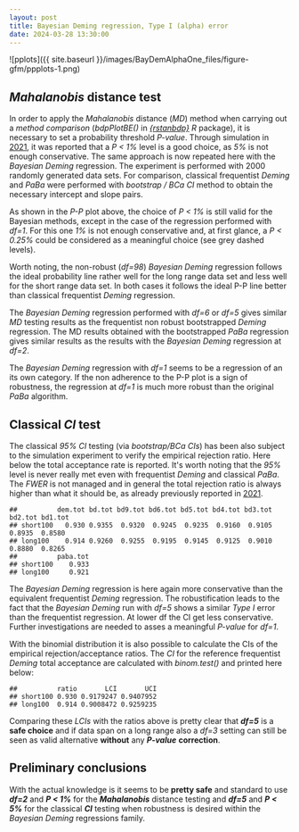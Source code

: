 ```yaml
---
layout: post
title: Bayesian Deming regression, Type I (alpha) error
date: 2024-03-28 13:30:00
---
```


![pplots]({{ site.baseurl }}/images/BayDemAlphaOne_files/figure-gfm/ppplots-1.png)

## *Mahalanobis* distance test

In order to apply the *Mahalanobis* distance (*MD*) method when carrying
out a *method comparison* (*bdpPlotBE()* in
[*{rstanbdp}*](https://cran.r-project.org/package=rstanbdp) *R*
package), it is necessary to set a probability threshold *P-value*.
Through simulation in [2021](https://arxiv.org/pdf/2105.04628.pdf), it
was reported that a *P \< 1%* level is a good choice, as *5%* is not
enough conservative. The same approach is now repeated here with the
*Bayesian Deming* regression. The experiment is performed with 2000
randomly generated data sets. For comparison, classical frequentist
*Deming* and *PaBa* were performed with *bootstrap / BCa CI* method to
obtain the necessary intercept and slope pairs.

As shown in the *P-P* plot above, the choice of *P \< 1%* is still valid for
the Bayesian methods, except in the case of the regression performed
with *df=1*. For this one *1%* is not enough conservative and, at first
glance, a *P \< 0.25%* could be considered as a meaningful choice (see
grey dashed levels).

Worth noting, the non-robust (*df=98*) *Bayesian Deming* regression
follows the ideal probability line rather well for the long range data
set and less well for the short range data set. In both cases it follows
the ideal P-P line better than classical frequentist *Deming*
regression.

The *Bayesian Deming* regression performed with *df=6* or *df=5* gives
similar *MD* testing results as the frequentist non robust bootstrapped
*Deming* regression. The MD results obtained with the bootstrapped
*PaBa* regression gives similar results as the results with the
*Bayesian Deming* regression at *df=2*.

The *Bayesian Deming* regression with *df=1* seems to be a regression of
an its own category. If the non adherence to the P-P plot is a sign of
robustness, the regression at *df=1* is much more robust than the
original *PaBa* algorithm.

## Classical *CI* test

The classical *95% CI* testing (via *bootstrap/BCa CIs*) has been also
subject to the simulation experiment to verify the empirical rejection
ratio. Here below the total acceptance rate is reported. It's worth
noting that the *95%* level is never really met even with frequentist
*Deming* and classical *PaBa*. The *FWER* is not managed and in general
the total rejection ratio is always higher than what it should be, as
already previously reported in
[2021](https://arxiv.org/pdf/2105.04628.pdf).

    ##          dem.tot bd.tot bd9.tot bd6.tot bd5.tot bd4.tot bd3.tot bd2.tot bd1.tot
    ## short100   0.930 0.9355  0.9320  0.9245  0.9235  0.9160  0.9105  0.8935  0.8580
    ## long100    0.914 0.9260  0.9255  0.9195  0.9145  0.9125  0.9010  0.8880  0.8265
    ##          paba.tot
    ## short100    0.933
    ## long100     0.921

The *Bayesian Deming* regression is here again more conservative than
the equivalent frequentist *Deming* regression. The robustification
leads to the fact that the *Bayesian Deming* run with *df=5* shows a
similar *Type I* error than the frequentist regression. At lower df the
CI get less conservative. Further investigations are needed to asses a
meaningful *P-value* for *df=1*.

With the binomial distribution it is also possible to calculate the CIs
of the empirical rejection/acceptance ratios. The *CI* for the reference
frequentist *Deming* total acceptance are calculated with *binom.test()*
and printed here below:

    ##          ratio       LCI       UCI
    ## short100 0.930 0.9179247 0.9407952
    ## long100  0.914 0.9008472 0.9259235

Comparing these *LCIs* with the ratios above is pretty clear that
***df=5*** is a **safe choice** and if data span on a long range also a
*df=3* setting can still be seen as valid alternative **without** any
***P-value*** **correction**.

## Preliminary conclusions

With the actual knowledge is it seems to be **pretty safe** and standard
to use ***df=2*** and ***P \< 1%*** for the ***Mahalanobis*** distance
testing and ***df=5*** and ***P \< 5%*** for the classical ***CI***
testing when robustness is desired within the *Bayesian Deming*
regressions family.
